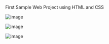 First Sample Web Project using HTML and CSS

![image](https://github.com/mamaaak/LandingPage/assets/94784271/d05e72ea-952b-424c-903a-d2f4bbb4f3fb)

![image](https://github.com/mamaaak/LandingPage/assets/94784271/c0e2184a-498e-4205-be89-a828a5cd465c)

![image](https://github.com/mamaaak/LandingPage/assets/94784271/2c3d839c-d2a8-47ce-b06c-13decff3a70d)


